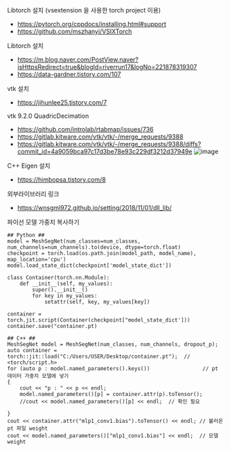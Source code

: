 Libtorch 설치 (vsextension 을 사용한 torch project 이용)
 - https://pytorch.org/cppdocs/installing.html#support
 - https://github.com/mszhanyi/VSIXTorch

Libtorch 설치 
 - https://m.blog.naver.com/PostView.naver?isHttpsRedirect=true&blogId=riverrun17&logNo=221878319307
 - https://data-gardner.tistory.com/107

vtk 설치
 - https://jihunlee25.tistory.com/7

vtk 9.2.0 QuadricDecimation 
 - https://github.com/introlab/rtabmap/issues/736
 - https://gitlab.kitware.com/vtk/vtk/-/merge_requests/9388
 - https://gitlab.kitware.com/vtk/vtk/-/merge_requests/9388/diffs?commit_id=4a9059bca97c17d3be78e93c229df3212d37949e
![image](https://user-images.githubusercontent.com/73815944/195732986-83e8e2ba-8a6c-468c-957c-aae5f37ca8c5.png)

C++ Eigen 설치
 - https://himbopsa.tistory.com/8

외부라이브러리 링크
 - https://wnsgml972.github.io/setting/2018/11/01/dll_lib/

파이선 모델 가중치 복사하기
```
## Python ##
model = MeshSegNet(num_classes=num_classes, num_channels=num_channels).to(device, dtype=torch.float)
checkpoint = torch.load(os.path.join(model_path, model_name), map_location='cpu')
model.load_state_dict(checkpoint['model_state_dict'])

class Container(torch.nn.Module):
    def __init__(self, my_values):
        super().__init__()
        for key in my_values:
            setattr(self, key, my_values[key])

container = torch.jit.script(Container(checkpoint["model_state_dict']))
container.save("container.pt)

## C++ ##
MeshSegNet model = MeshSegNet(num_classes, num_channels, dropout_p);
auto container = torch::jit::load("C:/Users/USER/Desktop/container.pt");  // <torch/script.h>
for (auto p : model.named_parameters().keys())                 // pt 데이터 가중치 모델에 넣기
{	
	cout << "p : " << p << endl;
	model.named_parameters()[p] = container.attr(p).toTensor();   
	//cout << model.named_parameters()[p] << endl;  // 확인 필요

}
cout << container.attr("mlp1_conv1.bias").toTensor() << endl; // 불러온 pt 파일 weight
cout << model.named_parameters()["mlp1_conv1.bias"] << endl;  // 모델 weight
```
